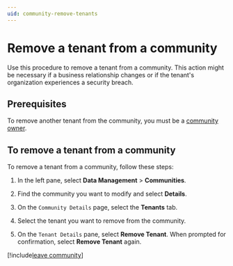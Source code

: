 ```yaml
---
uid: community-remove-tenants
---
```


# Remove a tenant from a community

Use this procedure to remove a tenant from a community. This action might be necessary if a business relationship changes or if the tenant's organization experiences a security breach.

## Prerequisites

To remove another tenant from the community, you must be a [community owner](xref:ccRoles#community-owner-preview).

## To remove a tenant from a community

To remove a tenant from a community, follow these steps:

1. In the left pane, select **Data Management** > **Communities**.

1. Find the community you want to modify and select **Details**.

1. On the `Community Details` page, select the **Tenants** tab.

1. Select the tenant you want to remove from the community. 

1. On the `Tenant Details` pane, select **Remove Tenant**. When prompted for confirmation, select **Remove Tenant** again.

[!include[leave community](../_includes/leave-community.md)]
